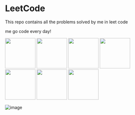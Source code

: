 # LeetCode
This repo contains all the problems solved by me in leet code 

me go code every day!

<img src="https://github.com/Mshashikanth1/README/assets/57630057/f0b76458-4a60-4343-93f0-21351a924f2a" width="100" />
<img src="https://github.com/Mshashikanth1/README/assets/57630057/44f2cde8-b9b0-41c6-865e-f52b2cae72c0" width="100" />
<img src="https://github.com/Mshashikanth1/leet-code/assets/57630057/90391a87-487b-44b0-9f22-46784a8319cc" width="100" />
<img src="https://github.com/Mshashikanth1/leet-code/assets/57630057/50eed98f-4e5b-4927-b49f-516a6815a0a3" width="100" />
<img src="https://github.com/Mshashikanth1/leet-code/assets/57630057/ebd3efb2-f8ea-4779-82d4-2cd79c40d13d" width="100" />
<img src="https://github.com/Mshashikanth1/leet-code/assets/57630057/ba91a4c6-a361-4ef6-8266-a5027a2810bc" width="100" />
<img src="https://github.com/Mshashikanth1/leet-code/assets/57630057/aba9b9d5-aa1b-45e6-8043-2f5e8670ce09" width="100" />


![image](https://user-images.githubusercontent.com/57630057/236740069-23c68018-dcdd-4bcf-89e4-919a8d3ba574.png)





